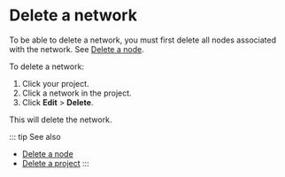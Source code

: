 # Delete a network

To be able to delete a network, you must first delete all nodes associated with the network. See [Delete a node](/platform/delete-a-node).

To delete a network:

1. Click your project.
1. Click a network in the project.
1. Click **Edit** > **Delete**.

This will delete the network.

::: tip See also
* [Delete a node](/platform/delete-a-node)
* [Delete a project](/platform/delete-a-project)
:::